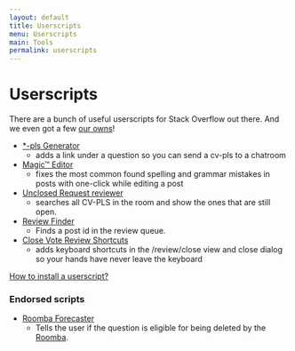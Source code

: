 ```yaml
---
layout: default
title: Userscripts
menu: Userscripts
main: Tools
permalink: userscripts
---
```


# Userscripts

There are a bunch of useful userscripts for Stack Overflow out there. And we even got a few [our owns](https://github.com/SO-Close-Vote-Reviewers/UserScripts)!

 - [\*-pls Generator](https://github.com/SO-Close-Vote-Reviewers/UserScripts/blob/master/SECloseVoteRequestGenerator.user.js)
   -  adds a link under a question so you can send a cv-pls to a chatroom  
 - [Magic™ Editor](https://github.com/SO-Close-Vote-Reviewers/UserScripts/blob/master/Magic%E2%84%A2Editor.user.js)
   - fixes the most common found spelling and grammar mistakes in posts with one-click while editing a post   
 - [Unclosed Request reviewer](https://github.com/SO-Close-Vote-Reviewers/UserScripts/blob/master/UnclosedRequestReview.user.js)
   - searches all CV-PLS in the room and show the ones that are still open.   
 - [Review Finder](https://github.com/SO-Close-Vote-Reviewers/UserScripts/blob/master/ReviewFinder.user.js)
   - Finds a post id in the review queue.  
 - [Close Vote Review Shortcuts](https://github.com/SO-Close-Vote-Reviewers/UserScripts/blob/master/CloseVoteShortcuts.user.js)
   - adds keyboard shortcuts in the /review/close view and close dialog so your hands have never leave the keyboard   

[How to install a userscript?](https://greasyfork.org/en/help/installing-user-scripts)

### Endorsed scripts

 - [Roomba Forecaster](https://github.com/makyen/StackExchange-userscripts/tree/master/Roomba-Forecaster) 
   - Tells the user if the question is eligible for being deleted by the [Roomba](http://stackoverflow.com/help/roomba).

